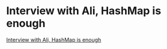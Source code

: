 # Interview with Ali, HashMap is enough
[Interview with Ali, HashMap is enough](https://aiwithcloud.com/2022/09/19/interview_with_ali_hashmap_is_enough/)